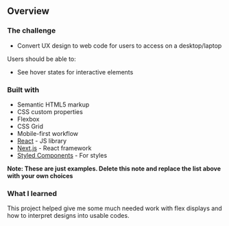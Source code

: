 ## Overview

### The challenge
- Convert UX design to web code for users to access on a desktop/laptop

Users should be able to:

- See hover states for interactive elements

### Built with

- Semantic HTML5 markup
- CSS custom properties
- Flexbox
- CSS Grid
- Mobile-first workflow
- [React](https://reactjs.org/) - JS library
- [Next.js](https://nextjs.org/) - React framework
- [Styled Components](https://styled-components.com/) - For styles

**Note: These are just examples. Delete this note and replace the list above with your own choices**

### What I learned

This project helped give me some much needed work with flex displays and how to interpret designs into usable codes. 